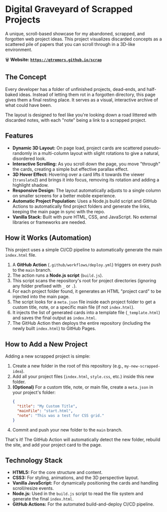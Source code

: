 # Digital Graveyard of Scrapped Projects

A unique, scroll-based showcase for my abandoned, scrapped, and forgotten web project ideas. This project visualizes discarded concepts as a scattered pile of papers that you can scroll through in a 3D-like environment.

🗑️ **Website: [`https://qtremors.github.io/scrap`](https://qtremors.github.io/scrap)**

## The Concept

Every developer has a folder of unfinished projects, dead-ends, and half-baked ideas. Instead of letting them rot in a forgotten directory, this page gives them a final resting place. It serves as a visual, interactive archive of what could have been.

The layout is designed to feel like you're looking down a road littered with discarded notes, with each "note" being a link to a scrapped project.

## Features

  - **Dynamic 3D Layout:** On page load, project cards are scattered pseudo-randomly in a multi-column layout with slight rotations to give a natural, disordered look.
  - **Interactive Scrolling:** As you scroll down the page, you move "through" the cards, creating a simple but effective parallax effect.
  - **3D Hover Effect:** Hovering over a card lifts it towards the viewer (`translateZ`) and brings it into focus, removing its rotation and adding a highlight shadow.
  - **Responsive Design:** The layout automatically adjusts to a single column on smaller screens for a better mobile experience.
  - **Automatic Project Population:** Uses a Node.js build script and GitHub Actions to automatically find project folders and generate the links, keeping the main page in sync with the repo.
  - **Vanilla Stack:** Built with pure HTML, CSS, and JavaScript. No external libraries or frameworks are needed.

## How it Works (Automation)

This project uses a simple CI/CD pipeline to automatically generate the main `index.html` file.

1.  A **GitHub Action** (`.github/workflows/deploy.yml`) triggers on every push to the `main` branch.
2.  The action runs a **Node.js script** (`build.js`).
3.  This script scans the repository's root for project directories (ignoring any folder prefixed with `_` or `.`).
4.  For each project folder found, it generates an HTML "project card" to be injected into the main page.
5.  The script looks for a `meta.json` file inside each project folder to get a custom title, note, or a specific main file (if not `index.html`).
6.  It injects the list of generated cards into a template file (`_template.html`) and saves the final output as `index.html`.
7.  The GitHub Action then deploys the entire repository (including the newly built `index.html`) to GitHub Pages.

## How to Add a New Project

Adding a new scrapped project is simple:

1.  Create a new folder in the root of this repository (e.g., `my-new-scrapped-idea`).
2.  Add all your project files (`index.html`, `style.css`, etc.) inside this new folder.
3.  **(Optional)** For a custom title, note, or main file, create a `meta.json` in your project's folder:
    ```json
    {
      "title": "My Custom Title",
      "mainFile": "start.html",
      "note": "This was a test for CSS grid."
    }
    ```
4.  Commit and push your new folder to the `main` branch.

That's it\! The GitHub Action will automatically detect the new folder, rebuild the site, and add your project card to the page.

## Technology Stack

  - **HTML5:** For the core structure and content.
  - **CSS3:** For styling, animations, and the 3D perspective layout.
  - **Vanilla JavaScript:** For dynamically positioning the cards and handling scroll/resize events.
  - **Node.js:** Used in the `build.js` script to read the file system and generate the final `index.html`.
  - **GitHub Actions:** For the automated build-and-deploy CI/CD pipeline.